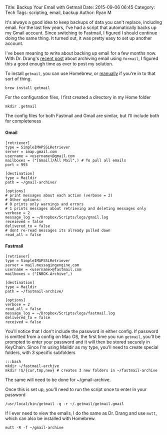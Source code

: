 Title: Backup Your Email with Getmail
Date: 2015-09-06 06:45
Category: Tech
Tags: scripting, email, backup
Author: Ryan M

It's always a good idea to keep backups of data you can't replace, including email. For the last few years, I've had a script that automatically backs up my Gmail account. Since switching to Fastmail, I figured I should continue doing the same thing. It turned out, it was pretty easy to set up another account.

<!-- PELICAN_END_SUMMARY -->  

I've been meaning to write about backing up email for a few months now. With Dr. Drang's [recent post][drangs post] about archiving email using `formail`, I figured this a good enough time as ever to post my solution.

To install `getmail`, you can use Homebrew, or [manually][manual install] if you're in to that sort of thing.

	brew install getmail

For the configuration files, I first created a directory in my Home folder

	mkdir .getmail

The config files for both Fastmail and Gmail are similar, but I'll include both for completeness

#### Gmail

    [retriever]
    type = SimpleIMAPSSLRetriever
    server = imap.gmail.com
    username = <username>@gmail.com
    mailboxes = ("[Gmail]/All Mail",) # To pull all emails
    port = 993

    [destination]
    type = Maildir
    path = ~/gmail-archive/

    [options]
    # print messages about each action (verbose = 2)
    # Other options:
    # 0 prints only warnings and errors
    # 1 prints messages about retrieving and deleting messages only
    verbose = 2
    message_log = ~/Dropbox/Scripts/logs/gmail.log
    receieved = false
    delivered_to = false
    # dont re-read messages its already pulled down
    read_all = false

#### Fastmail ####

    [retriever]
    type = SimpleIMAPSSLRetriever
    server = mail.messagingengine.com
    username = <username>@fastmail.com
    mailboxes = ("INBOX.Archive",)

    [destination]
    type = Maildir
    path = ~/fastmail-archive/

    [options]
    verbose = 2
    read_all = false
    message_log = ~/Dropbox/Scripts/logs/fastmail.log
    delivered_to = false
    received = false

You'll notice that I don't include the password in either config. If password is omitted from a config on Mac OS, the first time you run `getmail`, you'll be prompted to enter your password and it will then be stored securely in KeyChain. Since I'm using Maildir as my type, you'll need to create special folders, with 3 specific subfolders

	:::bash
	mkdir ~/fastmail-archive
	mkdir !$/{cur,tmp,new} # creates 3 new folders in ~/fastmail-archive

The same will need to be done for ~/gmail-archive.

Once this is set up, you'll need to run the script once to enter in your password

	/usr/local/bin/getmail -q -r ~/.getmail/getmail.gmail

If I ever need to view the emails, I do the same as Dr. Drang and use `mutt`, which can also be installed with Homebrew.

	mutt -R -f ~/gmail-archive

[drangs post]: http://leancrew.com/all-this/2015/09/archiving-old-mail-with-formail/
[manual install]: http://pyropus.ca/software/getmail/documentation.html#installing
